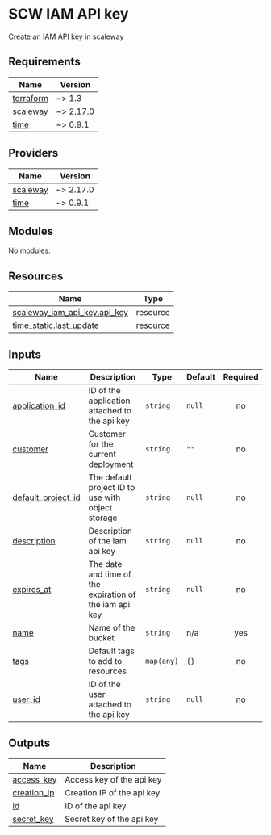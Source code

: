 # SCW IAM API key

Create an IAM API key in scaleway
<!-- BEGIN_TF_DOCS -->
## Requirements

| Name | Version |
|------|---------|
| <a name="requirement_terraform"></a> [terraform](#requirement\_terraform) | ~> 1.3 |
| <a name="requirement_scaleway"></a> [scaleway](#requirement\_scaleway) | ~> 2.17.0 |
| <a name="requirement_time"></a> [time](#requirement\_time) | ~> 0.9.1 |

## Providers

| Name | Version |
|------|---------|
| <a name="provider_scaleway"></a> [scaleway](#provider\_scaleway) | ~> 2.17.0 |
| <a name="provider_time"></a> [time](#provider\_time) | ~> 0.9.1 |

## Modules

No modules.

## Resources

| Name | Type |
|------|------|
| [scaleway_iam_api_key.api_key](https://registry.terraform.io/providers/scaleway/scaleway/latest/docs/resources/iam_api_key) | resource |
| [time_static.last_update](https://registry.terraform.io/providers/hashicorp/time/latest/docs/resources/static) | resource |

## Inputs

| Name | Description | Type | Default | Required |
|------|-------------|------|---------|:--------:|
| <a name="input_application_id"></a> [application\_id](#input\_application\_id) | ID of the application attached to the api key | `string` | `null` | no |
| <a name="input_customer"></a> [customer](#input\_customer) | Customer for the current deployment | `string` | `""` | no |
| <a name="input_default_project_id"></a> [default\_project\_id](#input\_default\_project\_id) | The default project ID to use with object storage | `string` | `null` | no |
| <a name="input_description"></a> [description](#input\_description) | Description of the iam api key | `string` | `null` | no |
| <a name="input_expires_at"></a> [expires\_at](#input\_expires\_at) | The date and time of the expiration of the iam api key | `string` | `null` | no |
| <a name="input_name"></a> [name](#input\_name) | Name of the bucket | `string` | n/a | yes |
| <a name="input_tags"></a> [tags](#input\_tags) | Default tags to add to resources | `map(any)` | `{}` | no |
| <a name="input_user_id"></a> [user\_id](#input\_user\_id) | ID of the user attached to the api key | `string` | `null` | no |

## Outputs

| Name | Description |
|------|-------------|
| <a name="output_access_key"></a> [access\_key](#output\_access\_key) | Access key of the api key |
| <a name="output_creation_ip"></a> [creation\_ip](#output\_creation\_ip) | Creation IP of the api key |
| <a name="output_id"></a> [id](#output\_id) | ID of the api key |
| <a name="output_secret_key"></a> [secret\_key](#output\_secret\_key) | Secret key of the api key |
<!-- END_TF_DOCS -->
